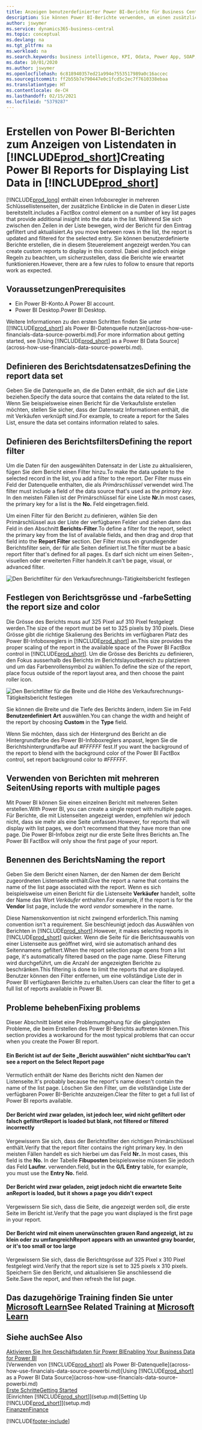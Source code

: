 ```yaml
---
title: Anzeigen benutzerdefinierter Power BI-Berichte für Business Central-Daten | Microsoft Docs
description: Sie können Power BI-Berichte verwenden, um einen zusätzlichen Einblick in Daten in Listen zu gewinnen.
author: jswymer
ms.service: dynamics365-business-central
ms.topic: conceptual
ms.devlang: na
ms.tgt_pltfrm: na
ms.workload: na
ms.search.keywords: business intelligence, KPI, Odata, Power App, SOAP, analysis
ms.date: 10/01/2020
ms.author: jswymer
ms.openlocfilehash: 6c818940357ed21a994e7553517989a0c16accec
ms.sourcegitcommit: ff2b55b7e790447e0c1fcd5c2ec7f7610338ebaa
ms.translationtype: HT
ms.contentlocale: de-CH
ms.lasthandoff: 02/15/2021
ms.locfileid: "5379287"
---
```

# <a name="creating-power-bi-reports-for-displaying-list-data-in-prod_short"></a><span data-ttu-id="490c1-103">Erstellen von Power BI-Berichten zum Anzeigen von Listendaten in [!INCLUDE[prod_short](includes/prod_short.md)]</span><span class="sxs-lookup"><span data-stu-id="490c1-103">Creating Power BI Reports for Displaying List Data in [!INCLUDE[prod_short](includes/prod_short.md)]</span></span>

[!INCLUDE[prod_long](includes/prod_long.md)] <span data-ttu-id="490c1-104">enthält einen Infoboxregler in mehreren Schlüssellistenseiten, der zusätzliche Einblicke in die Daten in dieser Liste bereitstellt.</span><span class="sxs-lookup"><span data-stu-id="490c1-104">includes a FactBox control element on a number of key list pages that provide additional insight into the data in the list.</span></span> <span data-ttu-id="490c1-105">Während Sie sich zwischen den Zeilen in der Liste bewegen, wird der Bericht für den Eintrag gefiltert und aktualisiert.</span><span class="sxs-lookup"><span data-stu-id="490c1-105">As you move between rows in the list, the report is updated and filtered for the selected entry.</span></span> <span data-ttu-id="490c1-106">Sie können benutzerdefinierte Berichte erstellen, die in diesem Steuerelement angezeigt werden.</span><span class="sxs-lookup"><span data-stu-id="490c1-106">You can create custom reports to display in this control.</span></span> <span data-ttu-id="490c1-107">Dabei sind jedoch einige Regeln zu beachten, um sicherzustellen, dass die Berichte wie erwartet funktionieren.</span><span class="sxs-lookup"><span data-stu-id="490c1-107">However, there are a few rules to follow to ensure that reports work as expected.</span></span>  

## <a name="prerequisites"></a><span data-ttu-id="490c1-108">Voraussetzungen</span><span class="sxs-lookup"><span data-stu-id="490c1-108">Prerequisites</span></span>

- <span data-ttu-id="490c1-109">Ein Power BI-Konto.</span><span class="sxs-lookup"><span data-stu-id="490c1-109">A Power BI account.</span></span>
- <span data-ttu-id="490c1-110">Power BI Desktop.</span><span class="sxs-lookup"><span data-stu-id="490c1-110">Power BI Desktop.</span></span>

<span data-ttu-id="490c1-111">Weitere Informationen zu den ersten Schritten finden Sie unter [[!INCLUDE[prod_short](includes/prod_short.md)] als Power BI-Datenquelle nutzen](across-how-use-financials-data-source-powerbi.md).</span><span class="sxs-lookup"><span data-stu-id="490c1-111">For more information about getting started, see [Using [!INCLUDE[prod_short](includes/prod_short.md)] as a Power BI Data Source](across-how-use-financials-data-source-powerbi.md).</span></span>

## <a name="defining-the-report-data-set"></a><span data-ttu-id="490c1-112">Definieren des Berichtsdatensatzes</span><span class="sxs-lookup"><span data-stu-id="490c1-112">Defining the report data set</span></span>

<span data-ttu-id="490c1-113">Geben Sie die Datenquelle an, die die Daten enthält, die sich auf die Liste beziehen.</span><span class="sxs-lookup"><span data-stu-id="490c1-113">Specify the data source that contains the data related to the list.</span></span> <span data-ttu-id="490c1-114">Wenn Sie beispielsweise einen Bericht für die Verkaufsliste erstellen möchten, stellen Sie sicher, dass der Datensatz Informationen enthält, die mit Verkäufen verknüpft sind.</span><span class="sxs-lookup"><span data-stu-id="490c1-114">For example, to create a report for the Sales List, ensure the data set contains information related to sales.</span></span>  

## <a name="defining-the-report-filter"></a><span data-ttu-id="490c1-115">Definieren des Berichtsfilters</span><span class="sxs-lookup"><span data-stu-id="490c1-115">Defining the report filter</span></span>

<span data-ttu-id="490c1-116">Um die Daten für den ausgewählten Datensatz in der Liste zu aktualisieren, fügen Sie dem Bericht einen Filter hinzu.</span><span class="sxs-lookup"><span data-stu-id="490c1-116">To make the data update to the selected record in the list, you add a filter to the report.</span></span> <span data-ttu-id="490c1-117">Der Filter muss ein Feld der Datenquelle enthalten, die als *Primärschlüssel* verwendet wird.</span><span class="sxs-lookup"><span data-stu-id="490c1-117">The filter must include a field of the data source that's used as the *primary key*.</span></span> <span data-ttu-id="490c1-118">In den meisten Fällen ist der Primärschlüssel für eine Liste **Nr.**</span><span class="sxs-lookup"><span data-stu-id="490c1-118">In most cases, the primary key for a list is the **No.**</span></span> <span data-ttu-id="490c1-119">Feld eingetragen.</span><span class="sxs-lookup"><span data-stu-id="490c1-119">field.</span></span>

<span data-ttu-id="490c1-120">Um einen Filter für den Bericht zu definieren, wählen Sie den Primärschlüssel aus der Liste der verfügbaren Felder und ziehen dann das Feld in den Abschnitt **Berichts-Filter**.</span><span class="sxs-lookup"><span data-stu-id="490c1-120">To define a filter for the report, select the primary key from the list of available fields, and then drag and drop that field into the **Report Filter** section.</span></span> <span data-ttu-id="490c1-121">Der Filter muss ein grundlegender Berichtsfilter sein, der für alle Seiten definiert ist.</span><span class="sxs-lookup"><span data-stu-id="490c1-121">The filter must be a basic report filter that's defined for all pages.</span></span> <span data-ttu-id="490c1-122">Es darf sich nicht um einen Seiten-, visuellen oder erweiterten Filter handeln.</span><span class="sxs-lookup"><span data-stu-id="490c1-122">It can't be page, visual, or advanced filter.</span></span>

![Den Berichtfilter für den Verkaufsrechnungs-Tätigkeitsbericht festlegen](./media/across-how-use-powerbi-reports-factbox/financials-powerbi-report-filter-v3.png)

## <a name="setting-the-report-size-and-color"></a><span data-ttu-id="490c1-124">Festlegen von Berichtsgrösse und -farbe</span><span class="sxs-lookup"><span data-stu-id="490c1-124">Setting the report size and color</span></span>

<span data-ttu-id="490c1-125">Die Grösse des Berichts muss auf 325 Pixel auf 310 Pixel festgelegt werden.</span><span class="sxs-lookup"><span data-stu-id="490c1-125">The size of the report must be set to 325 pixels by 310 pixels.</span></span> <span data-ttu-id="490c1-126">Diese Grösse gibt die richtige Skalierung des Berichts im verfügbaren Platz des Power BI-Infoboxreglers in [!INCLUDE[prod_short](includes/prod_short.md)] an.</span><span class="sxs-lookup"><span data-stu-id="490c1-126">This size provides the proper scaling of the report in the available space of the Power BI FactBox control in [!INCLUDE[prod_short](includes/prod_short.md)].</span></span> <span data-ttu-id="490c1-127">Um die Grösse des Berichts zu definieren, den Fokus ausserhalb des Berichts im Berichtslayoutbereich zu platzieren und um das Farbenrollensymbol zu wählen.</span><span class="sxs-lookup"><span data-stu-id="490c1-127">To define the size of the report, place focus outside of the report layout area, and then choose the paint roller icon.</span></span>

![Den Berichtfilter für die Breite und die Höhe des Verkaufsrechnungs-Tätigkeitsbericht festlegen](./media/across-how-use-powerbi-reports-factbox/financials-powerbi-report-sizing-v3.png)

<span data-ttu-id="490c1-129">Sie können die Breite und die Tiefe des Berichts ändern, indem Sie im Feld **Benutzerdefiniert** **Art** auswählen.</span><span class="sxs-lookup"><span data-stu-id="490c1-129">You can change the width and height of the report by choosing **Custom** in the **Type** field.</span></span>

<span data-ttu-id="490c1-130">Wenn Sie möchten, dass sich der Hintergrund des Bericht an die Hintergrundfarbe des Power BI-Infoboxreglers anpasst, legen Sie die Berichtshintergrundfarbe auf *#FFFFFF* fest.</span><span class="sxs-lookup"><span data-stu-id="490c1-130">If you want the background of the report to blend with the background color of the Power BI FactBox control, set report background color to *#FFFFFF*.</span></span> 

## <a name="using-reports-with-multiple-pages"></a><span data-ttu-id="490c1-131">Verwenden von Berichten mit mehreren Seiten</span><span class="sxs-lookup"><span data-stu-id="490c1-131">Using reports with multiple pages</span></span>

<span data-ttu-id="490c1-132">Mit Power BI können Sie einen einzelnen Bericht mit mehreren Seiten erstellen.</span><span class="sxs-lookup"><span data-stu-id="490c1-132">With Power BI, you can create a single report with multiple pages.</span></span> <span data-ttu-id="490c1-133">Für Berichte, die mit Listenseiten angezeigt werden, empfehlen wir jedoch nicht, dass sie mehr als eine Seite umfassen.</span><span class="sxs-lookup"><span data-stu-id="490c1-133">However, for reports that will display with list pages, we don't recommend that they have more than one page.</span></span> <span data-ttu-id="490c1-134">Die Power BI-Infobox zeigt nur die erste Seite Ihres Berichts an.</span><span class="sxs-lookup"><span data-stu-id="490c1-134">The Power BI FactBox will only show the first page of your report.</span></span>

## <a name="naming-the-report"></a><span data-ttu-id="490c1-135">Benennen des Berichts</span><span class="sxs-lookup"><span data-stu-id="490c1-135">Naming the report</span></span>

<span data-ttu-id="490c1-136">Geben Sie dem Bericht einen Namen, der den Namen der dem Bericht zugeordneten Listenseite enthält.</span><span class="sxs-lookup"><span data-stu-id="490c1-136">Give the report a name that contains the name of the list page associated with the report.</span></span> <span data-ttu-id="490c1-137">Wenn es sich beispielsweise um einen Bericht für die Listenseite **Verkäufer** handelt, sollte der Name das Wort *Verkäufer* enthalten.</span><span class="sxs-lookup"><span data-stu-id="490c1-137">For example, if the report is for the **Vendor** list page, include the word *vendor* somewhere in the name.</span></span>  

<span data-ttu-id="490c1-138">Diese Namenskonvention ist nicht zwingend erforderlich.</span><span class="sxs-lookup"><span data-stu-id="490c1-138">This naming convention isn't a requirement.</span></span> <span data-ttu-id="490c1-139">Sie beschleunigt jedoch das Auswählen von Berichten in [!INCLUDE[prod_short](includes/prod_short.md)].</span><span class="sxs-lookup"><span data-stu-id="490c1-139">However, it makes selecting reports in [!INCLUDE[prod_short](includes/prod_short.md)] quicker.</span></span> <span data-ttu-id="490c1-140">Wenn die Seite für die Berichtsauswahls von einer Listenseite aus geöffnet wird, wird sie automatisch anhand des Seitennamens gefiltert.</span><span class="sxs-lookup"><span data-stu-id="490c1-140">When the report selection page opens from a list page, it's automatically filtered based on the page name.</span></span> <span data-ttu-id="490c1-141">Diese Filterung wird durchgeführt, um die Anzahl der angezeigten Berichte zu beschränken.</span><span class="sxs-lookup"><span data-stu-id="490c1-141">This filtering is done to limit the reports that are displayed.</span></span> <span data-ttu-id="490c1-142">Benutzer können den Filter entfernen, um eine vollständige Liste der in Power BI verfügbaren Berichte zu erhalten.</span><span class="sxs-lookup"><span data-stu-id="490c1-142">Users can clear the filter to get a full list of reports available in Power BI.</span></span>  

## <a name="fixing-problems"></a><span data-ttu-id="490c1-143">Probleme beheben</span><span class="sxs-lookup"><span data-stu-id="490c1-143">Fixing problems</span></span>

<span data-ttu-id="490c1-144">Dieser Abschnitt bietet eine Problemumgehung für die gängigsten Probleme, die beim Erstellen des Power BI-Berichts auftreten können.</span><span class="sxs-lookup"><span data-stu-id="490c1-144">This section provides a workaround for the most typical problems that can occur when you create the Power BI report.</span></span>  

#### <a name="you-cant-see-a-report-on-the-select-report-page"></a><span data-ttu-id="490c1-145">Ein Bericht ist auf der Seite „Bericht auswählen“ nicht sichtbar</span><span class="sxs-lookup"><span data-stu-id="490c1-145">You can't see a report on the Select Report page</span></span>

<span data-ttu-id="490c1-146">Vermutlich enthält der Name des Berichts nicht den Namen der Listenseite.</span><span class="sxs-lookup"><span data-stu-id="490c1-146">It's probably because the report's name doesn't contain the name of the list page.</span></span> <span data-ttu-id="490c1-147">Löschen Sie den Filter, um die vollständige Liste der verfügbaren Power BI-Berichte anzuzeigen.</span><span class="sxs-lookup"><span data-stu-id="490c1-147">Clear the filter to get a full list of Power BI reports available.</span></span>  

#### <a name="report-is-loaded-but-blank-not-filtered-or-filtered-incorrectly"></a><span data-ttu-id="490c1-148">Der Bericht wird zwar geladen, ist jedoch leer, wird nicht gefiltert oder falsch gefiltert</span><span class="sxs-lookup"><span data-stu-id="490c1-148">Report is loaded but blank, not filtered or filtered incorrectly</span></span>

<span data-ttu-id="490c1-149">Vergewissern Sie sich, dass der Berichtsfilter den richtigen Primärschlüssel enthält.</span><span class="sxs-lookup"><span data-stu-id="490c1-149">Verify that the report filter contains the right primary key.</span></span> <span data-ttu-id="490c1-150">In den meisten Fällen handelt es sich hierbei um das Feld **Nr.**.</span><span class="sxs-lookup"><span data-stu-id="490c1-150">In most cases, this field is the **No.**</span></span> <span data-ttu-id="490c1-151">In der Tabelle **Fibuposten** beispielsweise müssen Sie jedoch das Feld **Laufnr.** verwenden.</span><span class="sxs-lookup"><span data-stu-id="490c1-151">field, but in the **G/L Entry** table, for example, you must use the **Entry No.** field.</span></span>

#### <a name="report-is-loaded-but-it-shows-a-page-you-didnt-expect"></a><span data-ttu-id="490c1-152">Der Bericht wird zwar geladen, zeigt jedoch nicht die erwartete Seite an</span><span class="sxs-lookup"><span data-stu-id="490c1-152">Report is loaded, but it shows a page you didn't expect</span></span>

<span data-ttu-id="490c1-153">Vergewissern Sie sich, dass die Seite, die angezeigt werden soll, die erste Seite im Bericht ist.</span><span class="sxs-lookup"><span data-stu-id="490c1-153">Verify that the page you want displayed is the first page in your report.</span></span>  

#### <a name="report-appears-with-an-unwanted-gray-boarder-or-its-too-small-or-too-large"></a><span data-ttu-id="490c1-154">Der Bericht wird mit einem unerwünschten grauen Rand angezeigt, ist zu klein oder zu umfangreich</span><span class="sxs-lookup"><span data-stu-id="490c1-154">Report appears with an unwanted gray boarder, or it's too small or too large</span></span>

<span data-ttu-id="490c1-155">Vergewissern Sie sich, dass die Berichtsgrösse auf 325 Pixel x 310 Pixel festgelegt wird.</span><span class="sxs-lookup"><span data-stu-id="490c1-155">Verify that the report size is set to 325 pixels x 310 pixels.</span></span> <span data-ttu-id="490c1-156">Speichern Sie den Bericht, und aktualisieren Sie anschliessend die Seite.</span><span class="sxs-lookup"><span data-stu-id="490c1-156">Save the report, and then refresh the list page.</span></span>  

## <a name="see-related-training-at-microsoft-learn"></a><span data-ttu-id="490c1-157">Das dazugehörige Training finden Sie unter [Microsoft Learn](/learn/modules/configure-powerbi-excel-dynamics-365-business-central/index)</span><span class="sxs-lookup"><span data-stu-id="490c1-157">See Related Training at [Microsoft Learn](/learn/modules/configure-powerbi-excel-dynamics-365-business-central/index)</span></span>

## <a name="see-also"></a><span data-ttu-id="490c1-158">Siehe auch</span><span class="sxs-lookup"><span data-stu-id="490c1-158">See Also</span></span>

[<span data-ttu-id="490c1-159">Aktivieren Sie Ihre Geschäftsdaten für Power BI</span><span class="sxs-lookup"><span data-stu-id="490c1-159">Enabling Your Business Data for Power BI</span></span>](admin-powerbi.md)  
<span data-ttu-id="490c1-160">[Verwenden von [!INCLUDE[prod_short](includes/prod_short.md)] als Power BI-Datenquelle](across-how-use-financials-data-source-powerbi.md)</span><span class="sxs-lookup"><span data-stu-id="490c1-160">[Using [!INCLUDE[prod_short](includes/prod_short.md)] as a Power BI Data Source](across-how-use-financials-data-source-powerbi.md)</span></span>  
[<span data-ttu-id="490c1-161">Erste Schritte</span><span class="sxs-lookup"><span data-stu-id="490c1-161">Getting Started</span></span>](product-get-started.md)  
<span data-ttu-id="490c1-162">[Einrichten [!INCLUDE[prod_short](includes/prod_short.md)]](setup.md)</span><span class="sxs-lookup"><span data-stu-id="490c1-162">[Setting Up [!INCLUDE[prod_short](includes/prod_short.md)]](setup.md)</span></span>  
[<span data-ttu-id="490c1-163">Finanzen</span><span class="sxs-lookup"><span data-stu-id="490c1-163">Finance</span></span>](finance.md)  


[!INCLUDE[footer-include](includes/footer-banner.md)]